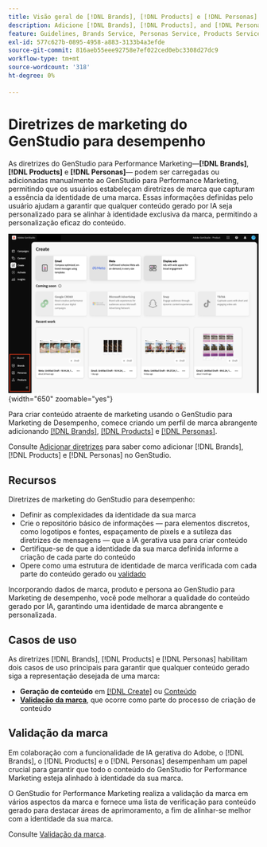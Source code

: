 ```yaml
---
title: Visão geral de [!DNL Brands], [!DNL Products] e [!DNL Personas]
description: Adicione [!DNL Brands], [!DNL Products], and [!DNL Personas] o GenStudio para Marketing de Desempenho para criar um perfil de marca abrangente que inclua todos os aspectos da representação de uma marca.
feature: Guidelines, Brands Service, Personas Service, Products Service
exl-id: 577c627b-0895-4958-a883-3133b4a3efde
source-git-commit: 816aeb55eee92758e7ef022ced0ebc3308d27dc9
workflow-type: tm+mt
source-wordcount: '318'
ht-degree: 0%

---
```


# Diretrizes de marketing do GenStudio para desempenho

As diretrizes do GenStudio para Performance Marketing—**[!DNL Brands]**, **[!DNL Products]** e **[!DNL Personas]**— podem ser carregadas ou adicionadas manualmente ao GenStudio para Performance Marketing, permitindo que os usuários estabeleçam diretrizes de marca que capturam a essência da identidade de uma marca. Essas informações definidas pelo usuário ajudam a garantir que qualquer conteúdo gerado por IA seja personalizado para se alinhar à identidade exclusiva da marca, permitindo a personalização eficaz do conteúdo.

![Diretrizes no GenStudio para Marketing de Desempenho](/help/assets/guidelines.png){width="650" zoomable="yes"}

Para criar conteúdo atraente de marketing usando o GenStudio para Marketing de Desempenho, comece criando um perfil de marca abrangente adicionando [[!DNL Brands]](/help/user-guide/guidelines/brands.md), [[!DNL Products]](/help/user-guide/guidelines/products.md) e [[!DNL Personas]](/help/user-guide/guidelines/personas.md).

Consulte [Adicionar diretrizes](/help/user-guide/guidelines/add-guidelines.md) para saber como adicionar [!DNL Brands], [!DNL Products] e [!DNL Personas] no GenStudio.

## Recursos

Diretrizes de marketing do GenStudio para desempenho:

* Definir as complexidades da identidade da sua marca
* Crie o repositório básico de informações — para elementos discretos, como logotipos e fontes, espaçamento de pixels e a sutileza das diretrizes de mensagens — que a IA gerativa usa para criar conteúdo
* Certifique-se de que a identidade da sua marca definida informe a criação de cada parte do conteúdo
* Opere como uma estrutura de identidade de marca verificada com cada parte do conteúdo gerado ou [validado](#brand-validation)

Incorporando dados de marca, produto e persona ao GenStudio para Marketing de desempenho, você pode melhorar a qualidade do conteúdo gerado por IA, garantindo uma identidade de marca abrangente e personalizada.

## Casos de uso

As diretrizes [!DNL Brands], [!DNL Products] e [!DNL Personas] habilitam dois casos de uso principais para garantir que qualquer conteúdo gerado siga a representação desejada de uma marca:

* **Geração de conteúdo** em [[!DNL Create]](/help/user-guide/create/overview.md) ou [Conteúdo](/help/user-guide/content/overview.md)
* [**Validação da marca**](#brand-validation), que ocorre como parte do processo de criação de conteúdo

## Validação da marca

Em colaboração com a funcionalidade de IA gerativa do Adobe, o [!DNL Brands], o [!DNL Products] e o [!DNL Personas] desempenham um papel crucial para garantir que todo o conteúdo do GenStudio for Performance Marketing esteja alinhado à identidade da sua marca.

O GenStudio for Performance Marketing realiza a validação da marca em vários aspectos da marca e fornece uma lista de verificação para conteúdo gerado para destacar áreas de aprimoramento, a fim de alinhar-se melhor com a identidade da sua marca.

Consulte [Validação da marca](/help/user-guide/guidelines/brand-validation.md).
